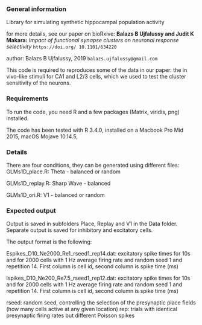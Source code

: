 ### General information

Library for simulating synthetic hippocampal population activity

for more details, see our paper on bioRxive:
**Balazs B Ujfalussy and Judit K Makara:** *Impact of functional synapse clusters on neuronal response selectivity* `https://doi.org/ 10.1101/634220`

author: Balazs B Ujfalussy, 2019 `balazs.ujfalussy@gmail.com`

This code is required to reproduces some of the data in our paper: the in vivo-like stimuli for CA1 and L2/3 cells, which we used to test the cluster sensitivity of the neurons.

### Requirements

To run the code, you need R and a few packages (Matrix, viridis, png) installed. 

The code has been tested with R 3.4.0, installed on a Macbook Pro Mid 2015, macOS Mojave 10.14.5, 

### Details

There are four conditions, they can be generated using different files:
GLMs1D_place.R:	Theta - balanced or random

GLMs1D_replay.R: Sharp Wave - balanced

GLMs1D_ori.R: V1 - balanced or random


### Expected output
Output is saved in subfolders Place, Replay and V1 in the Data folder. Separate output is saved for inhibitory and excitatory cells.

The output format is the following: 

Espikes_D10_Ne2000_Re1_rseed1_rep14.dat:
	excitatory spike times for 10s and for 2000 cells with 1 Hz average firing rate and random seed 1 and repetition 14. 
	First column is cell id, second column is spike time (ms)

Ispikes_D10_Ne200_Re7.5_rseed1_rep12.dat:
	excitatory spike times for 10s and for 2000 cells with 1 Hz average firing rate and random seed 1 and repetition 14. 
	First column is cell id, second column is spike time (ms)

rseed: random seed, controlling the selection of the presynaptic place fields (how many cells active at any given location)
rep: trials with identical presynaptic firing rates but different Poisson spikes
